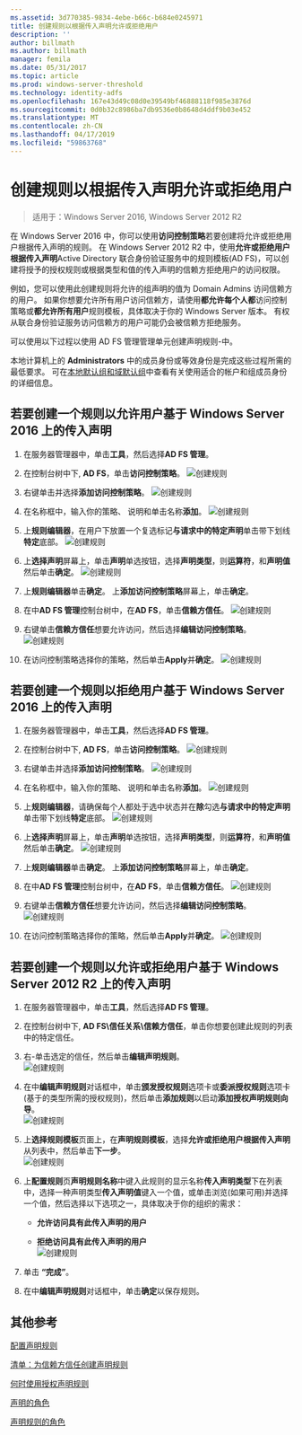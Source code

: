 ```yaml
---
ms.assetid: 3d770385-9834-4ebe-b66c-b684e0245971
title: 创建规则以根据传入声明允许或拒绝用户
description: ''
author: billmath
ms.author: billmath
manager: femila
ms.date: 05/31/2017
ms.topic: article
ms.prod: windows-server-threshold
ms.technology: identity-adfs
ms.openlocfilehash: 167e43d49c08d0e39549bf46888118f985e3876d
ms.sourcegitcommit: 0d0b32c8986ba7db9536e0b8648d4ddf9b03e452
ms.translationtype: MT
ms.contentlocale: zh-CN
ms.lasthandoff: 04/17/2019
ms.locfileid: "59863768"
---
```

# <a name="create-a-rule-to-permit-or-deny-users-based-on-an-incoming-claim"></a>创建规则以根据传入声明允许或拒绝用户 

>适用于：Windows Server 2016, Windows Server 2012 R2

在 Windows Server 2016 中，你可以使用**访问控制策略**若要创建将允许或拒绝用户根据传入声明的规则。  在 Windows Server 2012 R2 中，使用**允许或拒绝用户根据传入声明**Active Directory 联合身份验证服务中的规则模板\(AD FS\)，可以创建将授予的授权规则或根据类型和值的传入声明的信赖方拒绝用户的访问权限。 

例如，您可以使用此创建规则将允许的组声明的值为 Domain Admins 访问信赖方的用户。 如果你想要允许所有用户访问信赖方，请使用**都允许每个人都**访问控制策略或**都允许所有用户**规则模板，具体取决于你的 Windows Server 版本。 有权从联合身份验证服务访问信赖方的用户可能仍会被信赖方拒绝服务。  
  
可以使用以下过程以使用 AD FS 管理管理单元创建声明规则\-中。  
  
本地计算机上的 **Administrators** 中的成员身份或等效身份是完成这些过程所需的最低要求。  可在[本地默认组和域默认组](https://go.microsoft.com/fwlink/?LinkId=83477)中查看有关使用适合的帐户和组成员身份的详细信息。  

## <a name="to-create-a-rule-to-permit-users-based-on-an-incoming-claim-on-windows-server-2016"></a>若要创建一个规则以允许用户基于 Windows Server 2016 上的传入声明
 
1.  在服务器管理器中，单击**工具**，然后选择**AD FS 管理**。  
  
2.  在控制台树中下, **AD FS**，单击**访问控制策略**。 
![创建规则](media/Create-a-Rule-to-Permit-or-Deny-Users-Based-on-an-Incoming-Claim/permitdeny3.PNG)

3. 右键单击并选择**添加访问控制策略**。
![创建规则](media/Create-a-Rule-to-Permit-or-Deny-Users-Based-on-an-Incoming-Claim/permitdeny4.PNG)

4. 在名称框中，输入你的策略、 说明和单击名称**添加**。
![创建规则](media/Create-a-Rule-to-Permit-or-Deny-Users-Based-on-an-Incoming-Claim/permitdeny5.PNG)

5. 上**规则编辑器**，在用户下放置一个复选标记**与请求中的特定声明**单击带下划线**特定**底部。
![创建规则](media/Create-a-Rule-to-Permit-or-Deny-Users-Based-on-an-Incoming-Claim/permitdeny6.PNG)

6. 上**选择声明**屏幕上，单击**声明**单选按钮，选择**声明类型**，则**运算符**，和**声明值**然后单击**确定**。
![创建规则](media/Create-a-Rule-to-Permit-or-Deny-Users-Based-on-an-Incoming-Claim/permitdeny7.PNG)

7.  上**规则编辑器**单击**确定**。  上**添加访问控制策略**屏幕上，单击**确定**。

8. 在中**AD FS 管理**控制台树中，在**AD FS**，单击**信赖方信任**。 
![创建规则](media/Create-a-Rule-to-Pass-Through-or-Filter-an-Incoming-Claim/claimrule9.PNG)

9.  右键单击**信赖方信任**想要允许访问，然后选择**编辑访问控制策略**。  
![创建规则](media/Create-a-Rule-to-Permit-All-Users/permitall2.PNG)

10. 在访问控制策略选择你的策略，然后单击**Apply**并**确定**。
![创建规则](media/Create-a-Rule-to-Permit-or-Deny-Users-Based-on-an-Incoming-Claim/permitdeny8.PNG)

## <a name="to-create-a-rule-to-deny-users-based-on-an-incoming-claim-on-windows-server-2016"></a>若要创建一个规则以拒绝用户基于 Windows Server 2016 上的传入声明
 
1.  在服务器管理器中，单击**工具**，然后选择**AD FS 管理**。  
  
2.  在控制台树中下, **AD FS**，单击**访问控制策略**。 
![创建规则](media/Create-a-Rule-to-Permit-or-Deny-Users-Based-on-an-Incoming-Claim/permitdeny3.PNG)

3. 右键单击并选择**添加访问控制策略**。
![创建规则](media/Create-a-Rule-to-Permit-or-Deny-Users-Based-on-an-Incoming-Claim/permitdeny4.PNG)

4. 在名称框中，输入你的策略、 说明和单击名称**添加**。
![创建规则](media/Create-a-Rule-to-Permit-or-Deny-Users-Based-on-an-Incoming-Claim/permitdeny9.PNG)

5. 上**规则编辑器**，请确保每个人都处于选中状态并在**除**勾选**与请求中的特定声明**单击带下划线**特定**底部。
![创建规则](media/Create-a-Rule-to-Permit-or-Deny-Users-Based-on-an-Incoming-Claim/permitdeny10.PNG)

6. 上**选择声明**屏幕上，单击**声明**单选按钮，选择**声明类型**，则**运算符**，和**声明值**然后单击**确定**。
![创建规则](media/Create-a-Rule-to-Permit-or-Deny-Users-Based-on-an-Incoming-Claim/permitdeny11.PNG)

7.  上**规则编辑器**单击**确定**。  上**添加访问控制策略**屏幕上，单击**确定**。

8. 在中**AD FS 管理**控制台树中，在**AD FS**，单击**信赖方信任**。 
![创建规则](media/Create-a-Rule-to-Pass-Through-or-Filter-an-Incoming-Claim/claimrule9.PNG)

9.  右键单击**信赖方信任**想要允许访问，然后选择**编辑访问控制策略**。  
![创建规则](media/Create-a-Rule-to-Permit-All-Users/permitall2.PNG)

10. 在访问控制策略选择你的策略，然后单击**Apply**并**确定**。
![创建规则](media/Create-a-Rule-to-Permit-or-Deny-Users-Based-on-an-Incoming-Claim/permitdeny12.PNG)

  
## <a name="to-create-a-rule-to-permit-or-deny-users-based-on-an-incoming-claim-on-windows-server-2012-r2"></a>若要创建一个规则以允许或拒绝用户基于 Windows Server 2012 R2 上的传入声明
  
1.  在服务器管理器中，单击**工具**，然后选择**AD FS 管理**。    
  
2.  在控制台树中下, **AD FS\\信任关系\\信赖方信任**，单击你想要创建此规则的列表中的特定信任。  
  
3.  右\-单击选定的信任，然后单击**编辑声明规则**。  
![创建规则](media/Create-a-Rule-to-Pass-Through-or-Filter-an-Incoming-Claim/claimrule6.PNG)   

4.  在中**编辑声明规则**对话框中，单击**颁发授权规则**选项卡或**委派授权规则**选项卡\(基于的类型所需的授权规则\)，然后单击**添加规则**以启动**添加授权声明规则向导**。  
![创建规则](media/Create-a-Rule-to-Permit-All-Users/permitall5.PNG)

5.  上**选择规则模板**页面上，在**声明规则模板**，选择**允许或拒绝用户根据传入声明**从列表中，然后单击**下一步**。  
![创建规则](media/Create-a-Rule-to-Permit-or-Deny-Users-Based-on-an-Incoming-Claim/permitdeny1.PNG)

6.  上**配置规则**页**声明规则名称**中键入此规则的显示名称**传入声明类型**下在列表中，选择一种声明类型**传入声明值**键入一个值，或单击浏览\(如果可用\)并选择一个值，然后选择以下选项之一，具体取决于你的组织的需求：  
  
    -   **允许访问具有此传入声明的用户**  
  
    -   **拒绝访问具有此传入声明的用户**  
![创建规则](media/Create-a-Rule-to-Permit-or-Deny-Users-Based-on-an-Incoming-Claim/permitdeny2.PNG)  
7.  单击 **“完成”**。  
  
8.  在中**编辑声明规则**对话框中，单击**确定**以保存规则。  

## <a name="additional-references"></a>其他参考 
[配置声明规则](Configure-Claim-Rules.md)  
 
[清单：为信赖方信任创建声明规则](https://technet.microsoft.com/library/ee913578.aspx)  
  
[何时使用授权声明规则](../../ad-fs/technical-reference/When-to-Use-an-Authorization-Claim-Rule.md)  

[声明的角色](../../ad-fs/technical-reference/The-Role-of-Claims.md)  
  
[声明规则的角色](../../ad-fs/technical-reference/The-Role-of-Claim-Rules.md)  

